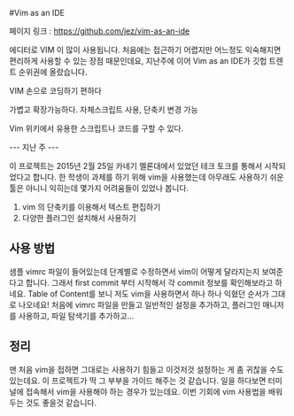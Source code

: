 #Vim as an IDE

페이지 링크 : https://github.com/jez/vim-as-an-ide


에디터로 VIM 이 많이 사용됩니다. 처음에는 접근하기 어렵지만 어느정도 익숙해지면 편리하게 사용할 수 있는 장점 때문인데요, 지난주에 이어 Vim as an IDE가 깃헙 트렌트 순위권에 올랐습니다.

VIM 손으로 코딩하기 편하다

가볍고 확장가능하다. 자체스크립트 사용, 단축키 변경 가능

Vim 위키에서 유용한 스크립트나 코드를 구할 수 있다.

--- 지난 주 ---

이 프로젝트는 2015년 2월 25일 카네기 멜론대에서 있었던 테크 토크를 통해서 시작되었다고 합니다.
한 학생이 과제를 하기 위해 vim을 사용했는데 아무래도 사용하기 쉬운 툴은 아니니 익히는데 몇가지 어려움들이 있었나 봅니다.

1. vim 의 단축키를 이용해서 텍스트 편집하기
2. 다양한 플러그인 설치해서 사용하기

## 사용 방법

샘플 vimrc 파일이 들어있는데 단계별로 수정하면서 vim이 어떻게 달라지는지 보여준다고 합니다.
그래서 first commit 부터 시작해서 각 commit 정보를 확인해보라고 하네요.
Table of Content를 보니 저도 vim을 사용하면서 하나 하나 익혔던 순서가 그대로 나오네요!
처음에 vimrc 파일을 만들고 일반적인 설정을 추가하고, 플러그인 매니저를 사용하고, 파일 탐색기를 추가하고...

## 정리

맨 처음 vim을 접하면 그대로는 사용하기 힘들고 이것저것 설정하는 게 좀 귀찮을 수도 있는데요.
이 프로젝트가 딱 그 부부을 가이드 해주는 것 같습니다.
일을 하다보면 터미널에 접속해서 vim을 사용해야 하는 경우가 있는데요.
이번 기회에 vim 사용법을 배워두는 것도 좋을것 같습니다.
